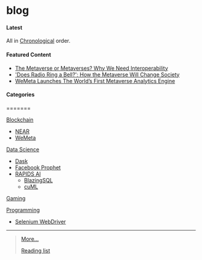 # blog

#### Latest
All in [Chronological](docs/chronological) order.

#### Featured Content
- [The Metaverse or Metaverses? Why We Need Interoperability](https://www.coindesk.com/video/the-metaverse-or-metaverses-why-we-need-interoperability/)
- ['Does Radio Ring a Bell?': How the Metaverse Will Change Society](https://www.coindesk.com/layer2/2022/05/25/does-radio-ring-a-bell-how-the-metaverse-will-change-society/)
- [WeMeta Launches The World’s First Metaverse Analytics Engine](https://medium.com/wemeta/wemeta-launches-the-first-metaverse-analytics-engine-1979a674dafa?source=friends_link&sk=a0965290ce04f66bb03edede4845db63)

#### Categories
=======

[Blockchain](docs/blockchain)
- [NEAR](docs/blockchain/near)
- [WeMeta](docs/blockchain/wemeta)

[Data Science](docs/data_science)
- [Dask](docs/ds/dask)
- [Facebook Prophet](docs/ds/prophet)
- [RAPIDS AI](docs/ds/rapids)
  - [BlazingSQL](docs/ds/rapids_ai/blazingsql)
  - [cuML](docs/ds/rapids_ai/cuml)

[Gaming](docs/gaming)

[Programming](docs/programming)
- [Selenium WebDriver](docs/pr/selenium)

-----
> [More...](docs/more) 
> 
> [Reading list](docs/reading_list)
